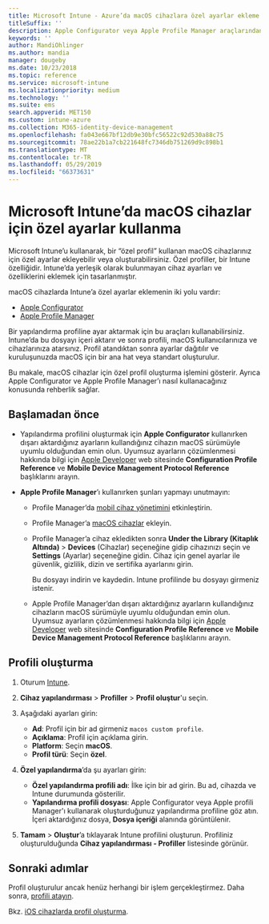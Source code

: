 ```yaml
---
title: Microsoft Intune - Azure’da macOS cihazlara özel ayarlar ekleme | Microsoft Docs
titleSuffix: ''
description: Apple Configurator veya Apple Profile Manager araçlarından macOS ayarlarını dışarı aktarın ve daha sonra bu ayarları Microsoft Intune’a aktarın. Bu ayarlar, oluşturma, kullanma ve özel ayarlarını ve macOS cihazlarda özellikleri denetlemek. Daha sonra bu özel profil, bir ana hat veya standart oluşturmak için kuruluşunuzdaki macOS cihazlara atanabilir veya dağıtılabilir.
keywords: ''
author: MandiOhlinger
ms.author: mandia
manager: dougeby
ms.date: 10/23/2018
ms.topic: reference
ms.service: microsoft-intune
ms.localizationpriority: medium
ms.technology: ''
ms.suite: ems
search.appverid: MET150
ms.custom: intune-azure
ms.collection: M365-identity-device-management
ms.openlocfilehash: fa043e667bf12db9e30bfc56522c92d530a88c75
ms.sourcegitcommit: 78ae22b1a7cb221648fc7346db751269d9c898b1
ms.translationtype: MT
ms.contentlocale: tr-TR
ms.lasthandoff: 05/29/2019
ms.locfileid: "66373631"
---
```

# <a name="use-custom-settings-for-macos-devices-in-microsoft-intune"></a>Microsoft Intune’da macOS cihazlar için özel ayarlar kullanma

Microsoft Intune’u kullanarak, bir “özel profil” kullanan macOS cihazlarınız için özel ayarlar ekleyebilir veya oluşturabilirsiniz. Özel profiller, bir Intune özelliğidir. Intune’da yerleşik olarak bulunmayan cihaz ayarları ve özelliklerini eklemek için tasarlanmıştır.

macOS cihazlarda Intune’a özel ayarlar eklemenin iki yolu vardır:

- [Apple Configurator](https://itunes.apple.com/app/apple-configurator-2/id1037126344?mt=12)
- [Apple Profile Manager](https://support.apple.com/profile-manager)

Bir yapılandırma profiline ayar aktarmak için bu araçları kullanabilirsiniz. Intune’da bu dosyayı içeri aktarır ve sonra profili, macOS kullanıcılarınıza ve cihazlarınıza atarsınız. Profil atandıktan sonra ayarlar dağıtılır ve kuruluşunuzda macOS için bir ana hat veya standart oluşturulur.

Bu makale, macOS cihazlar için özel profil oluşturma işlemini gösterir. Ayrıca Apple Configurator ve Apple Profile Manager’ı nasıl kullanacağınız konusunda rehberlik sağlar.

## <a name="before-you-begin"></a>Başlamadan önce

- Yapılandırma profilini oluşturmak için **Apple Configurator** kullanırken dışarı aktardığınız ayarların kullandığınız cihazın macOS sürümüyle uyumlu olduğundan emin olun. Uyumsuz ayarların çözümlenmesi hakkında bilgi için [Apple Developer](https://developer.apple.com/) web sitesinde **Configuration Profile Reference** ve **Mobile Device Management Protocol Reference** başlıklarını arayın.

- **Apple Profile Manager**’ı kullanırken şunları yapmayı unutmayın:

  - Profile Manager’da [mobil cihaz yönetimini](https://help.apple.com/serverapp/mac/5.7/#/apd05B9B761-D390-4A75-9251-E9AD29A61D0C) etkinleştirin.
  - Profile Manager’a [macOS cihazlar](https://help.apple.com/profilemanager/mac/5.7/#/pm9onzap1984) ekleyin.
  - Profile Manager’a cihaz ekledikten sonra **Under the Library (Kitaplık Altında)**  > **Devices** (Cihazlar) seçeneğine gidip cihazınızı seçin ve **Settings** (Ayarlar) seçeneğine gidin. Cihaz için genel ayarlar ile güvenlik, gizlilik, dizin ve sertifika ayarlarını girin.

    Bu dosyayı indirin ve kaydedin. Intune profilinde bu dosyayı girmeniz istenir. 

  - Apple Profile Manager’dan dışarı aktardığınız ayarların kullandığınız cihazların macOS sürümüyle uyumlu olduğundan emin olun. Uyumsuz ayarların çözümlenmesi hakkında bilgi için [Apple Developer](https://developer.apple.com/) web sitesinde **Configuration Profile Reference** ve **Mobile Device Management Protocol Reference** başlıklarını arayın.

## <a name="create-the-profile"></a>Profili oluşturma

1. Oturum [Intune](https://go.microsoft.com/fwlink/?linkid=2090973).
2. **Cihaz yapılandırması** > **Profiller** > **Profil oluştur**'u seçin.
3. Aşağıdaki ayarları girin:

    - **Ad**: Profil için bir ad girmeniz `macos custom profile`.
    - **Açıklama**: Profil için açıklama girin.
    - **Platform**: Seçin **macOS**.
    - **Profil türü**: Seçin **özel**.

4. **Özel yapılandırma**’da şu ayarları girin:

    - **Özel yapılandırma profili adı**: İlke için bir ad girin. Bu ad, cihazda ve Intune durumunda gösterilir.
    - **Yapılandırma profili dosyası**: Apple Configurator veya Apple profili Manager'ı kullanarak oluşturduğunuz yapılandırma profiline göz atın. İçeri aktardığınız dosya, **Dosya içeriği** alanında görüntülenir.

5. **Tamam** > **Oluştur**’a tıklayarak Intune profilini oluşturun. Profiliniz oluşturulduğunda **Cihaz yapılandırması - Profiller** listesinde görünür.

## <a name="next-steps"></a>Sonraki adımlar

Profil oluşturulur ancak henüz herhangi bir işlem gerçekleştirmez. Daha sonra, [profili atayın](device-profile-assign.md).

Bkz. [iOS cihazlarda profil oluşturma](custom-settings-ios.md).
